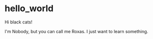 # hello_world
Hi black cats!

I'm Nobody, but you can call me Roxas.
I just want to learn something.
